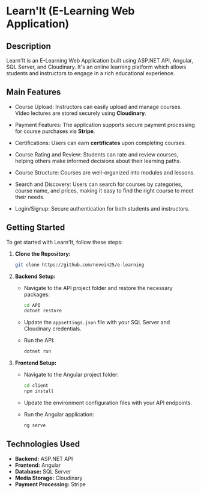 # Learn'It (E-Learning Web Application)

## Description

Learn'It is an E-Learning Web Application built using ASP.NET API, Angular, SQL Server, and Cloudinary. It's an online learning platform which allows students and instructors to engage in a rich educational experience.



## Main Features

- Course Upload:
Instructors can easily upload and manage courses. Video lectures are stored securely using **Cloudinary**.

- Payment Features:
The application supports secure payment processing for course purchases via **Stripe**.

- Certifications:
Users can earn **certificates** upon completing courses.

- Course Rating and Review: 
Students can rate and review courses, helping others make informed decisions about their learning paths.

- Course Structure:
Courses are well-organized into modules and lessons.

- Search and Discovery:
Users can search for courses by categories, course name, and prices, making it easy to find the right course to meet their needs.

- Login/Signup:
Secure authentication for both students and instructors.




## Getting Started

To get started with Learn'It, follow these steps:

1. **Clone the Repository:**

    ```bash
    git clone https://github.com/nevein25/e-learning
    ```

2. **Backend Setup:**

    - Navigate to the API project folder and restore the necessary packages:
    
        ```bash
        cd API
        dotnet restore
        ```

    - Update the `appsettings.json` file with your SQL Server and Cloudinary credentials.
    
    - Run the API:
    
        ```bash
        dotnet run
        ```

3. **Frontend Setup:**

    - Navigate to the Angular project folder:
    
        ```bash
        cd client
        npm install
        ```

    - Update the environment configuration files with your API endpoints.
    
    - Run the Angular application:
    
        ```bash
        ng serve
        ```


## Technologies Used

- **Backend:** ASP.NET API
- **Frontend:** Angular
- **Database:** SQL Server
- **Media Storage:** Cloudinary
- **Payment Processing:** Stripe



